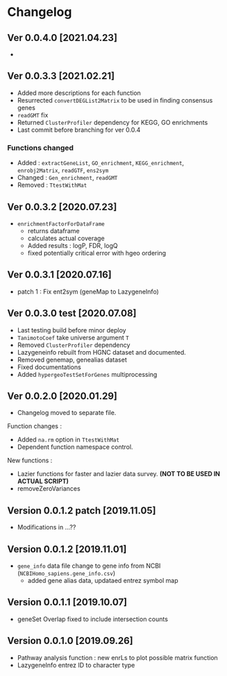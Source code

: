 # Changelog

## Ver 0.0.4.0 [2021.04.23]

* 

## Ver 0.0.3.3 [2021.02.21]

* Added more descriptions for each function
* Resurrected `convertDEGList2Matrix` to be used in finding consensus genes
* `readGMT` fix
* Returned `ClusterProfiler` dependency for KEGG, GO enrichments
* Last commit before branching for ver 0.0.4

### Functions changed

* Added : `extractGeneList`, `GO_enrichment`, `KEGG_enrichment`, `enrobj2Matrix`, `readGTF`, `ens2sym`
* Changed : `Gen_enrichment`, `readGMT`
* Removed : `TtestWithMat`

## Ver 0.0.3.2 [2020.07.23]

* `enrichmentFactorForDataFrame`
  * returns dataframe
  * calculates actual coverage
  * Added results : logP, FDR, logQ
  * fixed potentially critical error with hgeo ordering

## Ver 0.0.3.1 [2020.07.16]

* patch 1 : Fix ent2sym (geneMap to LazygeneInfo)

## Ver 0.0.3.0 test [2020.07.08]

* Last testing build before minor deploy
* `TanimotoCoef` take universe argument `T`
* Removed `ClusterProfiler` dependency
* Lazygeneinfo rebuilt from HGNC dataset and documented.
* Removed genemap, genealias dataset
* Fixed documentations
* Added `hypergeoTestSetForGenes` multiprocessing


## Ver 0.0.2.0 [2020.01.29]

* Changelog moved to separate file.

Function changes :
 * Added `na.rm` option in `TtestWithMat`
 * Dependent function namespace control.

New functions :
 * Lazier functions for faster and lazier data survey. **(NOT TO BE USED IN ACTUAL SCRIPT)**
 * removeZeroVariances
 

## Version 0.0.1.2 patch [2019.11.05]

* Modifications in ...??


## Version 0.0.1.2 [2019.11.01]

* `gene_info` data file change to gene info from NCBI (`NCBIHomo_sapiens.gene_info.csv`)
  * added gene alias data, updataed entrez symbol map


## Version 0.0.1.1 [2019.10.07]

* geneSet Overlap fixed to include intersection counts


## Version 0.0.1.0 [2019.09.26]

* Pathway analysis function : new enrLs to plot possible matrix function
* LazygeneInfo entrez ID to character type

